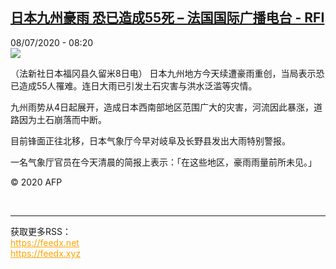 <!--1594194841000-->
[日本九州豪雨 恐已造成55死 – 法国国际广播电台 - RFI](http://www.rfi.fr//cn/contenu/20200708-%E6%97%A5%E6%9C%AC%E4%B9%9D%E5%B7%9E%E8%B1%AA%E9%9B%A8-%E6%81%90%E5%B7%B2%E9%80%A0%E6%88%9055%E6%AD%BB)
------

<div>08/07/2020 - 08:20</div><img src="https://s.rfi.fr/media/display/da06ba38-c0e8-11ea-87cc-005056bff430/w:310/p:16x9/int0007b.200708142006.jpg"><div class="t-content__body u-clearfix"><div class="m-interstitial"></div><p>（法新社日本福冈县久留米8日电）    日本九州地方今天续遭豪雨重创，当局表示恐已造成55人罹难。连日大雨已引发土石灾害与洪水泛滥等灾情。</p><p>    九州雨势从4日起展开，造成日本西南部地区范围广大的灾害，河流因此暴涨，道路因为土石崩落而中断。</p><p>    目前锋面正往北移，日本气象厅今早对岐阜及长野县发出大雨特别警报。</p><p>    一名气象厅官员在今天清晨的简报上表示：「在这些地区，豪雨雨量前所未见。」</p><p class="t-copyright">© 2020 AFP</p>        </div><br><hr><div>获取更多RSS：<br><a href="https://feedx.net" style="color:orange" target="_blank">https://feedx.net</a> <br><a href="https://feedx.xyz" style="color:orange" target="_blank">https://feedx.xyz</a><br></div>
